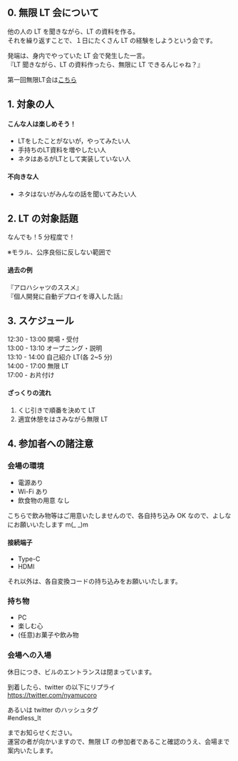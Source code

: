 ## 0. 無限 LT 会について

他の人の LT を聞きながら、LT の資料を作る。  
それを繰り返すことで、１日にたくさん LT の経験をしようという会です。

発端は、身内でやっていた LT 会で発生した一言。  
『LT 聞きながら、LT の資料作ったら、無限に LT できるんじゃね？』

第一回無限LT会は[こちら](https://oysters.connpass.com/event/129365/)  

## 1. 対象の人

#### こんな人は楽しめそう！
- LTをしたことがないが，やってみたい人
- 手持ちのLT資料を増やしたい人
- ネタはあるがLTとして実装していない人

#### 不向きな人

- ネタはないがみんなの話を聞いてみたい人

## 2. LT の対象話題

なんでも！5 分程度で！

※モラル、公序良俗に反しない範囲で

#### 過去の例

『アロハシャツのススメ』  
『個人開発に自動デプロイを導入した話』

## 3. スケジュール

12:30 - 13:00 開場・受付  
13:00 - 13:10 オープニング・説明  
13:10 - 14:00 自己紹介 LT(各 2~5 分)  
14:00 - 17:00 無限 LT  
17:00 - お片付け

#### ざっくりの流れ

1. くじ引きで順番を決めて LT
2. 適宜休憩をはさみながら無限 LT

## 4. 参加者への諸注意

### 会場の環境

- 電源あり
- Wi-Fi あり
- 飲食物の用意 なし

こちらで飲み物等はご用意いたしませんので、各自持ち込み OK なので、よしなにお願いいたします m(\_ \_)m

#### 接続端子

- Type-C
- HDMI

それ以外は、各自変換コードの持ち込みをお願いいたします。

### 持ち物

- PC
- 楽しむ心
- (任意)お菓子や飲み物

### 会場への入場

休日につき、ビルのエントランスは閉まっています。

到着したら、twitter の以下にリプライ  
https://twitter.com/nyamucoro

あるいは twitter のハッシュタグ  
 #endless_lt

までお知らせください。  
運営の者が向かいますので、無限 LT の参加者であること確認のうえ、会場まで案内いたします。
